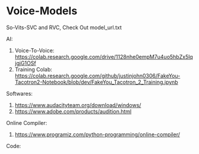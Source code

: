 # Voice-Models
So-Vits-SVC and RVC, Check Out model_url.txt

AI:

1. Voice-To-Voice: https://colab.research.google.com/drive/1128nhe0empM7u4uo5hbZx5lqjgjG1OSf
2. Training Colab: https://colab.research.google.com/github/justinjohn0306/FakeYou-Tacotron2-Notebook/blob/dev/FakeYou_Tacotron_2_Training.ipynb

Softwares: 

1. https://www.audacityteam.org/download/windows/
2. https://www.adobe.com/products/audition.html

Online Compiler:

1. https://www.programiz.com/python-programming/online-compiler/


Code:

